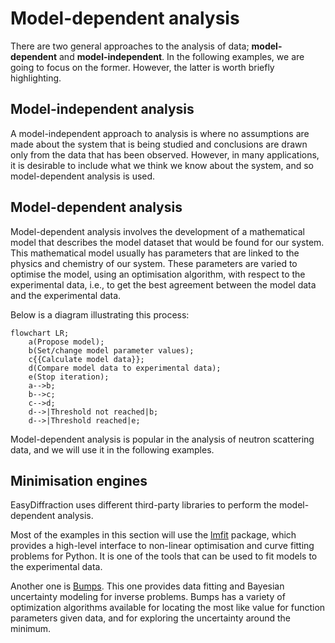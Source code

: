 # Model-dependent analysis

There are two general approaches to the analysis of data; **model-dependent** and **model-independent**. In the following examples, we are going to focus on the former. However, the latter is worth briefly highlighting. 

## Model-independent analysis

A model-independent approach to analysis is where no assumptions are made about the system that is being studied and conclusions are drawn only from the data that has been observed. However, in many applications, it is desirable to include what we think we know about the system, and so model-dependent analysis is used.

## Model-dependent analysis

Model-dependent analysis involves the development of a mathematical model that describes the model dataset that would be found for our system. This mathematical model usually has parameters that are linked to the physics and chemistry of our system. These parameters are varied to optimise the model, using an optimisation algorithm, with respect to the experimental data, i.e., to get the best agreement between the model data and the experimental data. 

Below is a diagram illustrating this process:

```mermaid
flowchart LR;
    a(Propose model);
    b(Set/change model parameter values);
    c{{Calculate model data}};
    d(Compare model data to experimental data);
    e(Stop iteration);
    a-->b;
    b-->c;
    c-->d;
    d-->|Threshold not reached|b;
    d-->|Threshold reached|e;
```

Model-dependent analysis is popular in the analysis of neutron scattering data, and we will use it in the following examples.

## Minimisation engines

EasyDiffraction uses different third-party libraries to perform the model-dependent analysis.

Most of the examples in this section will use the [lmfit](https://lmfit.github.io/lmfit-py/) package, which provides a high-level interface to non-linear optimisation and curve fitting problems for Python. It is one of the tools that can be used to fit models to the experimental data.

Another one is [Bumps](https://github.com/bumps/bumps). This one provides data fitting and Bayesian uncertainty modeling for inverse problems. Bumps has a variety of optimization algorithms available for locating the most like value for function parameters given data, and for exploring the uncertainty around the minimum.
